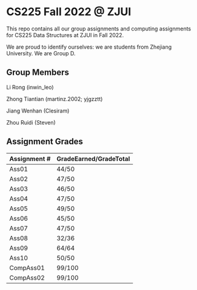 # CS225 Fall 2022 @ ZJUI

This repo contains all our group assignments and computing assignments for CS225 Data Structures at ZJUI in Fall 2022.

We are proud to identify ourselves: we are students from Zhejiang University. We are Group D.

## Group Members
Li Rong (inwin_leo)

Zhong Tiantian (martinz.2002; yjgzztt)

Jiang Wenhan (Clesiram)

Zhou Ruidi (Steven)

## Assignment Grades

| Assignment # | GradeEarned/GradeTotal |
| ------------ | ----- |
| Ass01 | 44/50 |
| Ass02 | 47/50 |
| Ass03 | 46/50 |
| Ass04 | 47/50 |
| Ass05 | 49/50 |
| Ass06 | 45/50 |
| Ass07 | 47/50 |
| Ass08 | 32/36 |
| Ass09 | 64/64 |
| Ass10 | 50/50 |
| CompAss01 | 99/100 |
| CompAss02 | 99/100 |